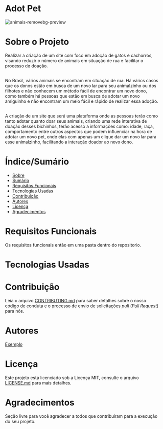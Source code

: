 # Adot Pet



![animais-removebg-preview](https://user-images.githubusercontent.com/80658338/165864091-c87357b5-5b70-432a-834d-2845ed8ac704.png)



# Sobre o Projeto

Realizar a criação de um site com foco em adoção de gatos e cachorros, visando reduzir o número de animais em situação de rua e facilitar o processo de doação.<br/>
<br/>

No Brasil, vários animais se encontram em situação de rua. Há vários casos que os donos estão em busca de um novo lar para seu animalzinho ou dos  filhotes  e não conhecem um método fácil de encontrar um novo dono, como também há pessoas que estão em busca de adotar um novo amiguinho e não encontram um meio fácil e rápido  de realizar essa adoção.<br/>
<br/>

A criação de um  site que será uma plataforma onde as pessoas terão como tanto adotar quanto doar seus animais, criando uma rede interativa de doação desses bichinhos, terão acesso a informações como: idade, raça, comportamento entre outros aspectos que podem influenciar na hora de adotar um novo pet, onde elas com apenas um clique dar um novo lar para esse animalzinho, facilitando a interação doador ao novo dono. 



# Índice/Sumário

* [Sobre](#sobre-o-projeto)
* [Sumário](#índice/sumário)
* [Requisitos Funcionais](#requisitos-funcionais)
* [Tecnologias Usadas](#tecnologias-usadas)
* [Contribuição](#contribuição)
* [Autores](#autores)
* [Licença](#licença)
* [Agradecimentos](#agradecimentos)


# Requisitos Funcionais 

Os requisitos funcionais então em uma pasta dentro do repositorio. 


# Tecnologias Usadas



# Contribuição

Leia o arquivo [CONTRIBUTING.md](CONTRIBUTING.md) para saber detalhes sobre o nosso código de conduta e o processo de envio de solicitações *pull* (*Pull Request*) para nós.

# Autores

[Exemplo](https://github.com/testing-library/react-testing-library#contributors)

# Licença

Este projeto está licenciado sob a Licença MIT,  consulte o arquivo [LICENSE.md](LICENSE.md) para mais detalhes.

# Agradecimentos

Seção livre para você agradecer a todos que contribuiram para a execução do seu projeto.

